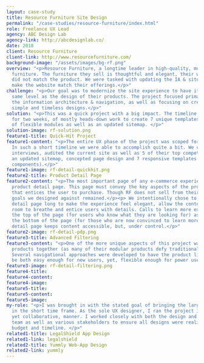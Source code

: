 ```yaml
---
layout: case-study
title: Resource Furniture Site Design
permalink: "/case-studies/resource-furniture/index.html"
role: Freelance UX Lead
agency: ABC Design Lab
agency-link: http://abcdesignlab.co/
date: 2018
client: Resource Furniture
client-link: http://www.resourcefurniture.com/
background-image: "/assets/images/bg-rf.png"
overview: "<p>Resource Furniture, a longtime leader in high-quality, multifunctional
  furniture. The furniture they sell is thoughtful and elegant, their website, however,
  did not match the product. We were tasked with updating the IA & site design to
  make the website match their offerings.</p>"
challenge: "<p>Our goal was to modernize the site experience to have it exist on the
  same level as the design of their products. The project focused primarily on streamlining
  the information architecture & navigation, as well as focusing on creating elegant,
  simple and timeless designs.</p>"
solution: "<p>This was a quick project with a big impact. The timeline scoped was
  for two weeks, of mostly heads-down work to create 7 unique templates with a variety
  of flexible modules as well as an updated sitemap. </p>"
solution-image: rf-solution.png
feature1-title: Quick-Hit Project
feature1-content: "<p>The entire UX phase of the project was scoped for two weeks.
  In such a short timeline we were able to accomplish quite a bit. We conducted stakeholder
  interviews, audited the current site as well as 5 of their top competitors, created
  an updated sitemap, concepted page design and 7 responsive templates (with flexible
  components).</p>"
feature1-image: rf-detail-quickhit.png
feature2-title: Product Detail Page
feature2-content: "<p>The most important page of any e-commerce experience is the
  product detail page. This page must convey the key aspects of the product in a way
  that entices the user to purchase. Though RF does not sell from their website, the
  goals we designed against remained.</p><p> We intentionally chose to make the product
  detail page long to make the experience feel elegant, allow the content a lot of
  room to breathe and entice users with details. Calls to learn more exist at both
  the top of the page (for users who know what they are looking for) as well as at
  the bottom of the page (for those who are now convinced to learn more). A tabbed
  detail page keeps content accessible, but, under control.</p>"
feature2-image: rf-detail-pdp.png
feature3-title: Advanced Filtering
feature3-content: "<p>One of the more unique aspects of this project was listing all
  products together (as many of their modular products defy traditional categorization).
  Several navigational approaches were developed to have the product listing page
  be both easy enough for new users, yet, flexible enough for power users.</p>"
feature3-image: rf-detail-filtering.png
feature4-title: 
feature4-content: 
feature4-image: 
feature5-title: 
feature5-content: 
feature5-image: 
my-role: "<p>I was brought in with the stated goal of bringing the largest impact
  in the short time frame. As the sole UX designer, I ran the project in a fast-paced,
  yet collaborative, manner. I worked closely with both the design and development
  team as well as various stakeholders to ensure all designs were realistic on a tight
  budget and timeline. </p>"
related1-title: LegalShield App Design
related1-link: legalshield
related2-title: Yummly Web-App Design
related2-link: yummly
---
```



